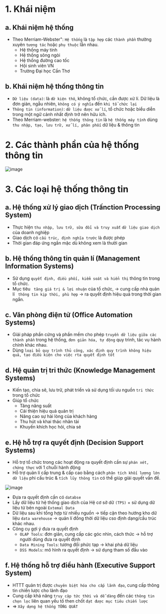 # 1. Khái niệm
## a. Khái niệm hệ thống
- Theo Merriam-Webster": `Hệ thống` là `tập hợp` các `thành phần` thường xuyên `tương tác` hoặc `phụ thuộc` lẫn nhau.
  - Hệ thống máy tính
  - Hệ thống sông ngòi
  - Hệ thống đường cao tốc
  - Hội sinh viên VN
  - Trường Đại học Cần Thơ
## b. Khái niệm hệ thống thông tin
- `Dữ liệu (data)`: là `dữ kiện thô`, không tổ chức, cần được xử lí. Dữ liệu là đơn giản, ngẫu nhiên, `không có ý nghĩa` đến `khi tổ chức lại`
- `Thông tin (information)`: `dữ liệu được xử lí`, tổ chức hoặc biểu diễn trong một ngữ cảnh nhất định trở nên hữu ích.
- Theo Merriam-webster: `hệ thống thông tin` là `hệ thống máy tính` dùng `thu nhập, tạo, lưu trữ, xử lí, phân phối` dữ liệu & thông tin

# 2. Các thành phần của hệ thống thông tin
![image](https://user-images.githubusercontent.com/88178841/148487815-c4cab1fc-223c-4e83-b3be-a3ba462de566.png)

# 3. Các loại hệ thống thông tin
## a. Hệ thống xử lý giao dịch (Trấnction Processing System)
- Thực hiện `thu nhập, lưu trữ, sữa đổi và truy xuất` `dữ liệu giao dịch` của doanh nghiệp
- Giao dịch có `cấu trúc, định nghĩa trước` là được phép
- Thời gian đáp ứng ngắn mặc dù không xem là thười gian 
## b. Hệ thống thông tin quản lí (Management Information Systems)
- Sử dụng `quyết định, điều phối, kiểm soát và hiển thị` thông tin trong tổ chức.
- Mục tiêu ` tăng giá trị & lợi nhuận` của tổ chức, -> cung cấp nhà quản lí ` thông tin kịp thời, phù hợp` -> ra quyết định hiệu quả trong thời gian ngắn.
## c. Văn phòng điện tử (Office Automation Systems)
- Giải pháp phần cứng và phần mềm cho phép `truyền dữ liệu giữa các thành phần` trong hệ thống, `đơn giản hóa, tự động` quy trình, tác vụ hành chính khác nhau.
- Dùng `loại bỏ quy trình thủ công, xác định quy trình không hiệu quả, tạo điều kiện cho việc rta quyết định tốt`
## d. Hệ quản trị tri thức (Knowledge Management Systems)
- Kiến tạo, chia sẽ, lưu trữ, phát triển và sử dụng tối ưu nguồn `tri thức` trong tổ chức
- Giúp tổ chức
  - Tăng năng suất
  - Cải thiện hiệu quả quản trị
  - Nâng cao sự hài lòng của khách hàng
  - Thu hút và khai thác nhân tài
  - Khuyến khích học hỏi, chia sẻ
## e. Hệ hỗ trợ ra quyết định (Decision Support Systems)
- Hỗ trợ tổ chức trong các hoạt động ra quyết định cần sự `phán xét, chứng thực` với 1 chuỗi hành động
- Hỗ trợ quản lí cấp trung & cấp cao bằng cách `phân tích khối lượng lớn dữ liệu` phi cấu trúc & `tích lũy thông tin` có thể giúp giải quyết vấn đề.

![image](https://user-images.githubusercontent.com/88178841/153407018-153cf3ac-a54b-4a92-94f5-985321bd8501.png)
- Đưa ra quyết định cần có `databse`
- Lấy dữ liệu từ hệ thống giao dịch của Hệ cơ sở dữ `(TPS)` + sử dụng dữ liệu từ bên ngoài `Extemal Data`
- Dữ liệu sau khi tổng hợp từ nhiều nguồn -> tiếp cận theo hướng kho dữ liệu `data warehouse` -> quản lí đồng thời dữ liệu cso định dạng/cầu trúc khác nhau.
- Công cụ gợi ý đưa ra quyết định
  - `OLAP Tools`: đơn giản, cung cấp các góc nhìn, cách thức -> hỗ trợ người dùng đưa ra quyết định
  - `Data Mining Tools`: tương đối phức tạp -> khai phá dữ liệu
  - `DSS Models`: mô hình ra quyết định -> sử dụng tham số đầu vào 
## f. Hệ thống hỗ trợ điều hành (Executive Support System)
- HTTT quản trị được `chuyên biệt hóa cho cấp lãnh đạo`, cung cấp thông tin chiến lược cho lãnh đạo
- Cung cấp khả năng `truy cập tức thời và dễ dàng` đến các `thông tin chọn lọc` liên quan yếu tố then chốt `đạt được mục tiêu chiến lược`
- => `Xây dựng hệ thống TỔNG QUÁT`
